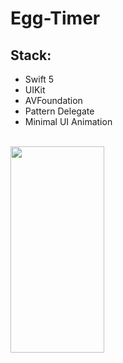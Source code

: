 # Egg-Timer

## Stack:

- Swift 5
- UIKit
- AVFoundation
- Pattern Delegate
- Minimal UI Animation

<br>
<img align="left" src="https://github.com/MaybeRT-rt/gif/blob/main/Simulator-Screen-Recording-iPhone-14-Pro-2023-11-03-at-20.54.21.gif" width="150" height="330">

